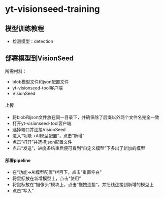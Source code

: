 # yt-visionseed-training

## 模型训练教程
- 检测模型：detection

## 部署模型到VisionSeed
所需材料：
- blob模型文件和json配置文件
- yt-visionseed-tool客户端
- VisionSeed

#### 上传
- 将blob和json文件放在同一目录下，并确保除了后缀以外两个文件名完全一致
- 打开yt-visionseed-tool客户端
- 选择端口并连接VisionSeed
- 进入“功能->AI模型配置”，点击“新增”
- 点击“打开”并选择json配置文件
- 点击“发送”，进度条结束后便可看到“自定义模型”下多出了新加的模型

#### 部署pipeline
- 在“功能->AI模型配置”栏目下，点击“重置空白”
- 将鼠标放在新增模型上，点击“使用”
- 将鼠标放在“摄像头”模块上，点击“拖拽连接”，并把线连接到新增的模型上
- 点击“写入”